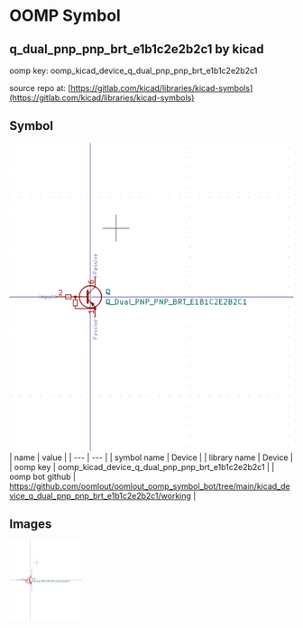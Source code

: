 # OOMP Symbol  
## q_dual_pnp_pnp_brt_e1b1c2e2b2c1  by kicad  
  
oomp key: oomp_kicad_device_q_dual_pnp_pnp_brt_e1b1c2e2b2c1  
  
source repo at: [https://gitlab.com/kicad/libraries/kicad-symbols](https://gitlab.com/kicad/libraries/kicad-symbols)  
## Symbol  
  
[![working.png](working_600.png)](working.png)  
| name | value | 
| --- | --- | 
| symbol name | Device | 
| library name | Device | 
| oomp key | oomp_kicad_device_q_dual_pnp_pnp_brt_e1b1c2e2b2c1 | 
| oomp bot github | https://github.com/oomlout/oomlout_oomp_symbol_bot/tree/main/kicad_device_q_dual_pnp_pnp_brt_e1b1c2e2b2c1/working | 
## Images  
  
[![working.png](working_140.png)](working.png)  
